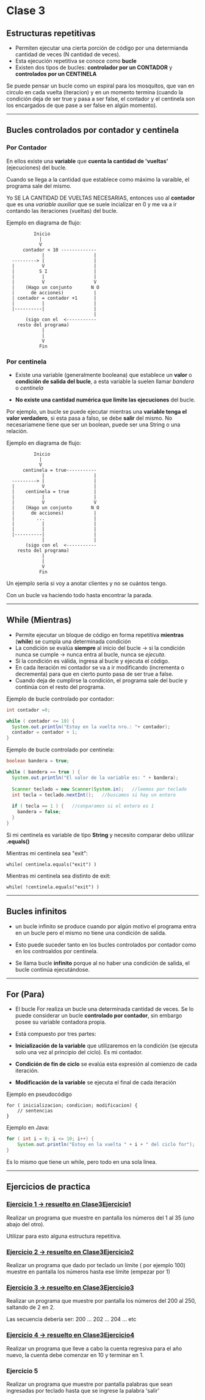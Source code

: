 # Clase 3


## Estructuras repetitivas


   * Permiten ejecutar una cierta porción de código por una determianda cantidad de veces (N cantidad de veces).
   * Esta ejecución repetitiva se conoce como **bucle**
   * Existen dos tipos de bucles: **controlador por un CONTADOR** y **controlados por un CENTINELA**

Se puede pensar un bucle como un espiral para los mosquitos, que van en circulo en cada vuelta (iteracion) y en un momento termina (cuando la condición deja de ser true y pasa a ser false, el contador y el centinela son los encargados de que pase a ser false en algún momento).


---


##   Bucles controlados por contador y centinela

### Por Contador

En ellos existe una **variable** que **cuenta la cantidad de 'vueltas'** (ejecuciones) del bucle.

Cuando se llega a la cantidad que establece como máximo la varaible, el programa sale del mismo.

Yo SE LA CANTIDAD DE VUELTAS NECESARIAS, entonces uso al **contador** que es una *variable auxiliar* que se suele incializar en 0 y me va a ir contando las iteraciones (vueltas) del bucle.



Ejemplo en diagrama de flujo:


```
          Inicio
            |
            V
      contador < 10 -------------
             |                  |
  ---------> |                  |
  |          V                  |
  |         S I                 | 
  |          |                  |
  |          V                  V
  |    (Hago un conjunto       N O
  |      de acciones)           |
  | contador = contador +1      |
  |          |                  |
  |----------|                  |
                                |
       (sigo con el  <-----------
    resto del programa)
             |
             |
             V
            Fin
```           


### Por centinela


   * Existe una variable (generalmente booleana) que establece un **valor** o **condición de salida del bucle**, a esta variable la suelen llamar *bandera* o *centinela*

   * **No existe una cantidad numérica que limite las ejecuciones** del bucle.

Por ejemplo, un bucle se puede ejecutar mientras una **variable tenga el valor verdadero**, si esta pasa a falso, se debe **salir** del mismo. No necesariamene tiene que ser un boolean, puede ser una String o una relación.


Ejemplo en diagrama de flujo:


```
          Inicio
            |
            V
      centinela = true-----------
             |                  |
  ---------> |                  |
  |          V                  |
  |    centinela = true         | 
  |          |                  |
  |          V                  V
  |    (Hago un conjunto       N O
  |      de acciones)           |
  |        ...                  |
  |          |                  |
  |          |                  |
  |----------|                  |
             |                  |
       (sigo con el  <-----------
    resto del programa)
             |
             |
             V
            Fin
 ```         

Un ejemplo sería si voy a anotar clientes y no se cuántos tengo.

Con un bucle va  haciendo todo hasta encontrar la parada.


---


##  While (Mientras)


   * Permite ejecutar un bloque de código en forma repetitiva **mientras** (**while**) se cumpla una determinada condición
   * La condición se evalúa **siempre** al inicio del bucle -> si la condición nunca se cumple -> nunca entra al bucle, nunca se *ejecuta*.
   * Si la condición es válida, ingresa al bucle y ejecuta el código.
   * En cada iteración mi contador se va a ir modificando (incrementa o decrementa) para que en cierto punto pasa de ser true a false.
   * Cuando deja de cumplirse la condición, el programa sale del bucle y continúa con el resto del programa.


Ejemplo de bucle controlado por contador:

```JAVA
int contador =0;

while ( contador <= 10) {
  System.out.println("Estoy en la vuelta nro.: "+ contador);
  contador = contador + 1;
}
```

Ejemplo de bucle controlado por centinela:

```JAVA
boolean bandera = true;

while ( bandera == true ) {
  System.out.println("El valor de la variable es: " + bandera);
  
  Scanner teclado = new Scanner(System.in);   //leemos por teclado
  int tecla = teclado.nextInt();   //buscamos si hay un entero
  
  if ( tecla == 1 ) {   //conparamos si el entero es 1
    bandera = false;
  }
}
```

Si mi centinela es variable de tipo **String** y necesito comparar debo utilizar **.equals()**

Mientras mi centinela sea "exit":

```
while( centinela.equals("exit") )
```

Mientras mi centinela sea distinto de exit:

```
while( !centinela.equals("exit") )
```

---


## Bucles infinitos

   * un bucle infinito se produce cuando por algún motivo el programa entra en un bucle pero el mismo no tiene una condición de salida.
   
   * Esto puede suceder tanto en los bucles controlados por contador como en los controaldos por centinela.
   
   * Se llama bucle **infinito** porque al no haber una condición de salida, el bucle continúa ejecutándose.


---


## For (Para)

   * El bucle For realiza un bucle una determinada cantidad de veces. Se lo puede considerar un bucle **controlado por contador**, sin embargo posee su variable contadora propia.
   
   * Está compuesto por tres partes:
   
- **Inicialización de la variable** que utilizaremos en la condición (se ejecuta solo una vez al principio del ciclo). Es mi contador.

- **Condición de fin de ciclo** se evalúa esta expresión al comienzo de cada iteración.

- **Modificación de la variable** se ejecuta el final de cada iteración

Ejemplo en pseudocódigo

```
for ( inicializacion; condicion; modificacion) {
    // sentencias
}
```

Ejemplo en Java:

```JAVA
for ( int i = 0; i <= 10; i++) {
    System.out.println("Estoy en la vuelta " + i + " del ciclo for");
}
```

Es lo mismo que tiene un while, pero todo en una sola linea.


---

## Ejercicios de practica


### [Ejercicio 1 -> resuelto en Clase3Ejercicio1](https://github.com/eugenia1984/diploUTNVM-PoloTIC-SiliconMisiones-Java/tree/main/polotic_siliconmisiones/clase03_bucles_while_for/Clase3Ejercicio1)

Realizar un programa que muestre en pantalla los números del 1 al 35 (uno abajo del otro).

Utilizar para esto alguna estructura repetitiva.


### [Ejercicio 2 -> resuelto en Clase3Ejercicio2](https://github.com/eugenia1984/diploUTNVM-PoloTIC-SiliconMisiones-Java/tree/main/polotic_siliconmisiones/clase03_bucles_while_for/Clase3Ejercicio2)

Realizar un programa que dado por teclado un límite ( por ejemplo 100) muestre en pantalla los números hasta ese límite (empezar por 1)


### [Ejercicio 3 -> resuelto en Clase3Ejercicio3](https://github.com/eugenia1984/diploUTNVM-PoloTIC-SiliconMisiones-Java/tree/main/polotic_siliconmisiones/clase03_bucles_while_for/Clase3Ejercicio3)

Realizar un programa que muestre por pantalla los números del 200 al 250, saltando de 2 en 2.

Las secuencia debería ser: 200 ... 202 ... 204 ... etc


### [Ejercicio 4 -> resuelto en  Clase3Ejercicio4](https://github.com/eugenia1984/diploUTNVM-PoloTIC-SiliconMisiones-Java/tree/main/polotic_siliconmisiones/clase03_bucles_while_for/Clase3Ejercicio4)


Realizar un programa que lleve a cabo la cuenta regresiva para el año nuevo, la cuenta debe comenzar en 10 y terminar en 1.


### Ejercicio 5

Realizar un programa que muestre por pantalla palabras que sean ingresadas por teclado hasta que se ingrese la palabra 'salir'

